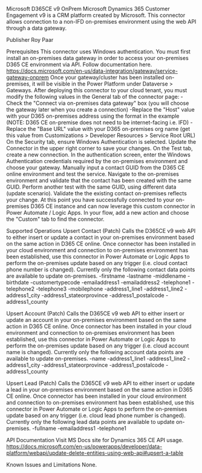 Microsoft D365CE v9 OnPrem
Microsoft Dynamics 365 Customer Engagement v9 is a CRM platform created by Microsoft.  This connector allows connection to a non-IFD on-premises environment using the web API through a data gateway.

Publisher
Roy Paar

Prerequisites
This connector uses Windows authentication.  You must first install an on-premises data gateway in order to access your on-premises D365 CE environment via API.  Follow documentation here. https://docs.microsoft.com/en-us/data-integration/gateway/service-gateway-onprem
Once your gateway/cluster has been installed on-premises, it will be visible in the Power Platform under Dataverse > Gateways.
After deploying this connector to your cloud tenant, you must modify the following values in the General tab of the connector page:
-Check the "Connect via on-premises data gateway" box (you will choose the gateway later when you create a connection)
-Replace the "Host" value with your D365 on-premises address using the format in the example (NOTE: D365 CE on-premise does not need to be internet-facing i.e. IFD)
-Replace the "Base URL" value with your D365 on-premises org name (get this value from Customizations > Developer Resources > Service Root URL)
On the Security tab, ensure Windows Authentication is selected.
Update the Connector in the upper right corner to save your changes.
On the Test tab, create a new connection.  In the authentication screen, enter the Windows Authentication credentials required by the on-premises environment and choose your gateway.  Manually input a contact GUID from the D365 CE online environment and test the service.  Navigate to the on-premises environment and validate that the contact has been created with the same GUID.
Perform another test with the same GUID, using different data (update scenario).  Validate the the existing contact on-premises reflects your change.
At this point you have successfully connected to your on-premises D365 CE instance and can now leverage this custom connector in Power Automate / Logic Apps.  In your flow, add a new action and choose the "Custom" tab to find the connector.

Supported Operations
Upsert Contact (Patch)
Calls the D365CE v9 web API to either insert or update a contact in your on-premises environment based on the same action in D365 CE online.
Once connector has been installed in your cloud environment and connection to on-premises environment has been established, use this connector in Power Automate or Logic Apps to perform the on-premises update based on any trigger (i.e. cloud contact phone number is changed).
Currently only the following contact data points are available to update on-premises.
-firstname
-lastname
-middlename
-birthdate
-customertypecode
-emailaddress1
-emailaddress2
-telephone1
-telephone2
-telephone3
-mobilephone
-address1_line1
-address1_line2
-address1_city
-address1_stateorprovince
-address1_postalcode
-address1_county

Upsert Account (Patch)
Calls the D365CE v9 web API to either insert or update an account in your on-premises environment based on the same action in D365 CE online.
Once connector has been installed in your cloud environment and connection to on-premises environment has been established, use this connector in Power Automate or Logic Apps to perform the on-premises update based on any trigger (i.e. cloud account name is changed).
Currently only the following account data points are available to update on-premises.
-name
-address1_line1
-address1_line2
-address1_city
-address1_stateorprovince
-address1_postalcode
-address1_county

Upsert Lead (Patch)
Calls the D365CE v9 web API to either insert or update a lead in your on-premises environment based on the same action in D365 CE online.
Once connector has been installed in your cloud environment and connection to on-premises environment has been established, use this connector in Power Automate or Logic Apps to perform the on-premises update based on any trigger (i.e. cloud lead phone number is changed).
Currently only the following lead data points are available to update on-premises.
-fullname
-emailaddress1
-telephone1

API Documentation
Visit MS Docs site for Dynamics 365 CE API usage. https://docs.microsoft.com/en-us/powerapps/developer/data-platform/webapi/update-delete-entities-using-web-api#upsert-a-table

Known Issues and Limitations
None.